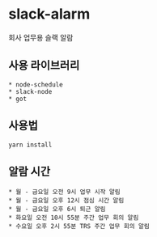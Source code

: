 # slack-alarm
회사 업무용 슬랙 알람

## 사용 라이브러리
    * node-schedule
    * slack-node
    * got

## 사용법
```yarn install```

## 알람 시간
    * 월 - 금요일 오전 9시 업무 시작 알림
    * 월 - 금요일 오후 12시 점심 시간 알림
    * 월 - 금요일 오후 6시 퇴근 알림
    * 화요일 오전 10시 55분 주간 업무 회의 알림
    * 수요일 오후 2시 55분 TRS 주간 업무 회의 알림
